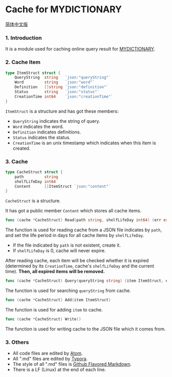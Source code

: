 # Cache for MYDICTIONARY

[简体中文版](./README.zh-Hans.md)

### 1. Introduction

It is a module used for caching online query result for [MYDICTIONARY](https://github.com/zzc-tongji/mydictionary).

### 2. Cache Item

``` go
type ItemStruct struct {
	QueryString  string   `json:"queryString"`
	Word         string   `json:"word"`
	Definition   []string `json:"definition"`
	Status       string   `json:"status"`
	CreationTime int64    `json:"creationTime"`
}
```

`ItemStruct` is a structure and has got these members:

- `QueryString` indicates the string of query.
- `Word` indicates the word.
- `Definition` indicates definitions.
- `Status` indicates the status.
- `CreationTime` is an unix timestamp which indicates when this item is created.

### 3. Cache

``` go
type CacheStruct struct {
	path         string
	shelfLifeDay int64
	Content      []ItemStruct `json:"content"`
}
```

`CacheStruct` is a structure.

It has got a public member `Content` which stores all cache items.

``` go
func (cache *CacheStruct) Read(path string, shelfLifeDay int64) (err error)
```

The function is used for reading cache from a JSON file indicates by `path`, and set the life period in days for all cache items by `shelfLifeDay`.

- If the file indicated by `path` is not existent, create it.
- If `shelfLifeDay` is 0, cache will never expire.

After reading cache, each item will be checked whether it is expired (determined by its `CreationTime`, cache's `shelfLifeDay` and the current time). **Then, all expired items will be removed.**

``` go
func (cache *CacheStruct) Query(queryString string) (item ItemStruct, err error)
```

The function is used for searching `queryString` from cache.

``` go
func (cache *CacheStruct) Add(item ItemStruct)
```

The function is used for adding `item` to cache.

``` go
func (cache *CacheStruct) Write()
```

The function is used for writing cache to the JSON file which it comes from.

### 3. Others

- All code files are edited by [Atom](https://atom.io/).
- All ".md" files are edited by [Typora](http://typora.io).
- The style of all ".md" files is [Github Flavored Markdown](https://guides.github.com/features/mastering-markdown/#GitHub-flavored-markdown).
- There is a LF (Linux) at the end of each line.
